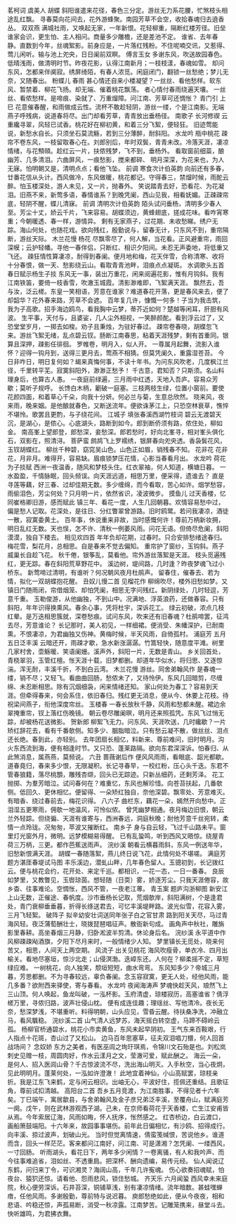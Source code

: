 茗柯词
虞美人    胡蝶
    斜阳谁遣来花径，春色三分定。游丝无力系花腰，忙煞枝头相途乱红飘。  寻春莫向花间去，花外游蜂聚。南园芳草不会空，收拾春魂归去遶香丛。
    双双燕
    满城社雨，又唤起无家，一年新恨。花轻柳重，隔断红楼芳径。旧垒谁家会识，更生怕、主人相问。商量多少雕檐，还是差池不定。  谁省、去年春静。直数到今年，丝魂絮影。前身应是，一片落红残粉。不住呢喃交讯，又惹得、莺儿闲听。输与池上夗央，日日阑前双瞑。
傅言玉女
多谢东风，吹送故园春色。低晴浅雨，做清明时节。昨夜花影，认得江南新月；一枝枝漾，春魂如雪。  却问东风，怎都来伴阒寂。绣屏绮陌，有春人浓觅。闲庭闭门，翻锁一丝愁绝；梦儿无奈，又随春出。
    粉蝶儿    春雨
    甚心情还自来小楼凝望？一丝丝、看他愁样。软东风、暂禁着、柳花飞扬。却无端、催着桃花飘荡。  者心情付春雨绕遍天壤。  一丝丝、看侬愁样。是啼痕、染就了、万重熘障。问江南、芳草可还惆怅？
青门引    上巳
    花意催春醒，和雨做成云性。流杯不敢趁轻阴，游丝一缕，个是江南影。无端燕子呼残病，说道春将尽。出门却看芳草，青青放出垂杨径。
    南歌子    长河修禊
    云重纔寻翠，风轻已试香。桃花好在柳初黄，和着三分飞絮，便轻狂。  旧迹莺能说，新愁水自长。只须坐石莫流觞，若到三分薄醉，耐斜阳。
    水龙吟    瓶中桃花
    疎帘不卷东风，一枝留取春心在。刘郎别后，年时双鬓，青青未改。冷落天涯，凄凉情绪，与花顦顇。趁红云一片，扶侬残梦，飞不到，垂杨外。  看取窗前细蘂，酿幽芳、几多清泪。六曲屏风，一痕愁影，搅来都碎、  明月深深，为花来也，为人无寐。怕明朝又是，清明点点；看他飞坠。
    前调    寒食次计伯英韵
    向前还有多春，廿番花信从头计。西风做冷，东风做暖，桃花都记。守得春三，禁熘时候，雨酡云醉。怕玉楼深处，游人未见，又一片，抛春外。  笑说踏青去好，恐看花、为花凝泪。旧燕不来，新莺多语，春情谁系？到晚凭阑，西山见我，相看妩媚。正疎疎帘底，轻阴不醒，蝶儿清寐。
    前调    清明次计伯英韵
    陌头试问垂杨，清明多少春人至。芳尘十丈，娇云千片，飞来容易。胡蝶须边，黄蜂翅底，搓成花味。看咋宵寒重；今朝暖透、春一样，游情异。  剩有无家燕子，过花期、未收愁睇。绣户无踪。海山何处，也随花戏。欲向残红，殷勤说与，留春无计，只东风不到，重帘隔断，游丝天际。
    木兰花慢    杨花
    尽飘零尽了，何人解，当花看。正风避重帘，雨回深幙；云护轻幡。寻他一春伴侣，只断红、相识夕阳间。未忍无声委地，将低重又飞还。  疎狂情性算凄凉，耐得到春阑。便月地和梅，花天伴雪，合称清寒、收将十分春恨，做一天、愁影绕云山。看取青青池畔，泪痕点点凝斑。
    水调歌头五首  春日赋示杨生子掞
东风无一事，装出万重花，闲来阅遍花影，惟有月钩斜。我有江南铁笛，要倚一枝香雪，吹澈玉城霞。清影渺难即，飞絮满天涯。  飘然去，吾与汝，泛云槎。东皇一笑相语，芳意在谁家？难道春花开落，更是春风来去，便了却韶华？花外春来路，芳草不会遮。
    百年复几许，慷慨一何多！子当为我击筑，我为子高歌。招手海边鸥鸟，看我胸中云梦，蒂芥近如何？楚越等闲耳，肝胆有风波。  生平事，天付与，且婆娑，几人尘外相视，一笑醉颜酡。看到浮云过了，又恐堂堂岁月，一掷去如梭。劝子且秉烛，为驻好春过。
    疎帘卷春晓，胡蝶忽飞来。游丝飞絮无绪，乱点碧云钗。肠断江南春思，粘着天涯残梦，剩有首重同。银算且深押，疎影任徘徊。  罗帷卷，明月入，似人开。  一尊属月起舞，流影入谁怀？迎得一钩月到，送得三更月去，莺燕不相猜。但莫凭阑久，重露湿苍苔。
    今日非咋日，明日复何如？朅来真悔何事，不读十年书。为问东风吹老，几度枫江兰径，千里转平芜。寂寞斜阳外，渺渺正愁予！  千古意，君知否？只斯须。名山料理身后，也算古人愚。  一夜庭前绿遍，三月雨中红透，天地入吾庐。容易众芳歇；莫听子规呼。
    长馋白木柄，劚破一庭塞。三枝两枝生绿，位置小窗前。要使花颜四面，和着草心千朵，向我十分妍。何必兰与菊，生意总欣然。  晓来风，夜来雨，晚来姻。是他酿就春色，又断送流年。便欲诛茅江上，只恐空林衰草，憔悴不堪怜。歌罢且更酌，与子绕花间。
    江城子    填张春溪西湖竹枝词
    碧云无渡碧天沉，是湖心，是侬心。心底湖头，路断到如今。郎到断侨须有路，侬住处，柳如金。  南高峯上望郎登，郎愁深，妾愁深。郎若愁时，好向北峯寻，相对峯头俱化石，双影在，照清浔。
    菩萨蛮
    鹧鸪飞上罗襦绣，银屏春向夗央透。香袅鬓花风，玉钗胡蝶红。  柳丝千种碧，窈窕吴山色。山色正如眉，销残春不知。
    花非花
花非花，月非月。难得开，容易缺。眉痕锁梦压花情，心影当春看月出。
    水龙吟    荷花为子掞赋
    西洲一夜温香，随风和梦枝头住。红衣翠袖，何人知道，横塘日暮。  一水盈盈，千情脉眠，回头频误。向天涯远道，相思万里，便采得，遗谁去？  直是寻莲等藕，好三春、过却佳期无数。多少缠绵，而今看取，苦心如许。烟学愁容，雨偷泪色，芳尘何处？只月明一片，依然省识，凌波微步。
    摸鱼儿    过天香楼，忆同崔格卿旧游，感而赋此
    镇三年、看花一度，人生几回朝暮。欢情容易愁中过，偏是愁人记取。花深处，是往日、分红瞥翠曾游路。旧时鸥鹭。若问我凄凉，酒徒一散，寂寞委黄土。  百年事，休说重来非故，当时感慨何许！尊前万柄新妆拥，明日乱红无数。天也悮，怎不许、清秋一例萎风雨。问花无语。但倚尽危阑，斜阳漠漠，独自下楼去。
    相见欢四首
    年年负却花期，过春时。只合安排愁绪途春归。  梅花雪，梨花月，总相思。自是春来不觉去偏知。
    重帘护了窗纱，玉钩斜。燕子威巢长自趁飞花。  秋千倦，银筝乱，莫看他。帘外游丝落絮是天涯。
枝头觅遍残红，更无踪。春在斜阳荒草野花中。  溪边树，堤间路，几时逢？昨夜梦魂飞过小桥东。
新莺啼过清明，有谁听？何况朝风夜月杜鹃声。  留春住，催春去、若为情，拟化一双胡蝶抱花醒。
丑奴儿慢二首    见榴花作
柳绵吹尽，楼外旧愁如梦。又镇日门随雨闭，帘借烟笼、却怕凭阑，相思无字问残红。新阴绿处，几时轻逗，芳意千重。  玉勒俊游，从他幽独，不到山中。况满地、浮英浪药，还做春容。只有斜阳，年年识得换熏风。春余心事，凭将杜宇，深诉花工。
绿云初破，浓点几枝红晕。是万迭相思簇就，深卷愁痕。试问东风，吹来还有旧春魂？杜鹃啼罢，征鸿去尽，芳意谁论？  长记那时，美人初见，一样细裙。便消受、朱幡深护，已耐南熏。不恨凄凉，为君幽独又伤神。黄梅时候，半天风雨，自倚孤村。
浦庭芳    五月五日泛丰溪
云暗还开，雨疎才歇，急水新涨潺潺。竹篙轻快，随意度平滩。树里几家村舍，壶觞暖、笑语阑姗。溪声外，斜阳一片，无数是青山。  乡关回首处，青桡翠羽，玉管红檀。怅天涯十载，旧梦都删。却道年华似水，将归思、又逐惊湍。浑无耐，丰溪千折，不到白云湾。
木兰花慢    游丝。同舍弟翰风作
是春魂一缕，销不尽；又轻飞。看曲曲回肠，愁侬未了，又待怜伊。东风几回暗剪，尽缠绵、未忍断相思。除有沉烟细袅，闲来情绪还知。  家山何处为春工？容易到天涯。但牵得春来，何会系住，依旧春归。残红更无消息，便从今、休要上花枝。待祝梁间燕子，衔他深度帘丝。
玉楼春
一春长放秋千静，风雨和愁都未醒。裙边余翠掩重帘，钗上落红伤晚镜。  朝云卷尽雕阑暝，明月还来照孤凭。东风飞过悄无踪，却被杨花送微影。
贺新郎
柳絮飞无力。问东风、天涯吹送，几时纔歇？一片矫红辞花去，看有千番欹侧。知多少、胭脂暗泣。只有愁云凝不散，做丝丝、泪点还长绝。春到此，亦轻别。  去年团扇长相亿，料新来、尊前难问，旧时明月。沟火东西流到海，便有相逢时节。又只恐、蓬莱路隔。欲向东君深深诉。怕春归、从此煞消息，属燕燕，莫频说。
六丑    蔷薇谢后作
便风风雨雨，看眼底、韶光都歇。道春竟归，春来多少恨，无限凝积。长记寻春早，一校红粉，压心头千迭。东君不管春狼籍，落尽桃顋，雕残杏缬，回头已无踪迹。只新丛细药，还剩芳泽。  花工抛掷、为羣芳暗泣。试问春何在？难重忆，东风也解珍惜。向苍苔扶起，几番欹侧。低回久、更休相忆。便留得、一朵矫红独自，奈他深碧。飘零处、芳意难灭。有暗香、绕过春前去，梅花识得。
八六子
曲栏东，藕花一朵，嫣然开向愁中。正泪湿五更寒雨，佣欹一地温风，可怜似侬。  曾凭幽梦相通。夜月梅边旧恨，朝云兰外轻踪。但绕徧、天涯有谁寄与，西洲春远，洞庭秋晚；耐他芳意千丝宛转，柔情一点玲珑。况匆匆，苹波又摧断红。
南乡子
身与自云轻，飞过千山路未平。窗里灯光窗外月，微明。远梦模糊易得醒。  已有乱蛩鸣，听到西风又晤惊。绕屋青荷三万柄，三更。都作芭蕉送雨声。
浣纱溪
朝看云横暮雨斜，东风一例送年华，旧愁新恨满天涯。  胡蝶一春随落絮，燕儿终日说飞花，此情何处不堪嗟。
满庭芳    题方湛厓春堤试马图
丰乐溪边，潜虬山畔，几年春色留人。玉骢初到，长记拨红云。便与桃花会约，花开处、来定千巡。都相识，一花一态，一日一番春。  良辰如梦里，又教瞥见，玉辔琼茵。想轻随（日耎）雾，娇逐芳尘。只我天涯倦容，故乡杳、往事难论。空惆怅，西风不管，一夜老江蒪。
青玉案    题庐沟浙柳图
新安江上山无数，正催途、春帆度。沙市垂杨长记取，荒烟欹岸，斜阳满树，个是逢君处，青门衰柳垂垂暮，折得长绦送君去，可忆丰溪堤畔路。波光似雪，花容入雾，三月飞轻絮。
破阵子    拟辛幼安壮词送同年张子白之官甘肃
路到阳关天尽，马过青海风轻。夜泛蒲萄酬壮士，晓拨琵琶唱征声。散衙新句成。  画角声中秋社，雕旃影里春耕。高坐春烟三月静，归卧淞波半剪清。休论身后名。
浣纱溪    永平道中作
风柳疎疎飐酒旗，夕阳下尽月来时，一般情绪少人知。  梦里镇长无觅处，晓来何苦又，相思，人间天上两空期。
风流子    出关见桃花
海风吹瘦骨，单衣冷、四月出榆关。看地尽塞垣，惊沙北走；山侵溟渤。迭嶂东还。人何在？柳柔摇不定，草短绿应难。  一树桃花，向人独笑，颓垣短短，曲水弯弯。  东风知多少？帝城三月暮，芳思都删。不为寻春较远，辜负春阑。念玉容寂寞，更无人处，经他风雨，能几多番？欲附西来驿使，寄与春看。
水龙吟    夜闻海涛声
梦魂快趁天风，琅然飞上三山顶。何人唤起，鱼龙叫破，一泓杯影。玉府清虚，琼楼寂历，高塞谁省？倩浮槎万里，寻侬归路，波声壮侵山枕。  便有成连佳趣；理瑶丝、写他清冷。夜长无奈，愁深梦浅，不堪重听。料得明朝，山头应见，雪昏云醒。待扶桑净洗，冲融立马，看风颿稳。
浣纱溪二首
山气清人远梦苏，海天摇白转空虚，马蹄不碍岭云孤。  杨柳官桥通碧水，桃花小市卖黄鱼，东风未起早阴初。
王气东来百鞍艰，行人指点十花斑，杏山过了又松山。  边马百年思塞草，征夫双泪唱刀镮，何人回首战场间？
念奴娇    东方之美者，有医巫闾之珣玗琪焉，令锦川文石殆是也。刘松岚刺史见赠一枝，周圆肉好，作水云漾月之文，莹澈可爱，赋此酬之。
海云一朵，是何人、招入医闾山骨？千古惊波流不尽，洗出海山明灭。入手秋空，当心夜炯，见此明明月。蓬莱何处，一泓如许澄澈！  此地宜着神仙，小山高赋罢，琼枝亲折。我是江东飞来鹤，定与闲云相识。出岫无心，平波好住，揽佩还重结。且歌征角，尊前试扣清越。
高阳台二首    吾乡五月竞渡，为江南胜事，不得见者十六年矣。丁巳端午，寓居歙县，与舍弟翰风及金子彦兄弟泛丰溪，至覆舟山，赋满庭芳一阕。戊午，则在武林游观西子湖。己未，在京师看荷花于天香楼，亡生江安甫皆从焉。今年索居辽海，风雨如晦，怀人抚序，怅然感之。
红杏桥边，白云渡口，画船箫鼓端阳。十六年来，故园事事堪伤。前年此日偏相忆，有沙鸥、招得成行。向丰溪、掠过波声，划破山光。 当时但觉离情速，倩蛮笺缄恨，苦说他乡。谁道而含，回头一样茫茫。客来都问江南好，问江南、可是潇湘？怎凭阑、一缕西风，一寸回肠。
听雨湖头，看花日下，两年多少闲情？一卷离骚，有人和我吟声、而今往事难追省，泪如丝、不透重扃。把深杯、酬向遗编，易传元经。  仙人闻说辽东鹤，问归来丁令，可识湘灵？海阔山高，千年几许寃魂。 伤心欲奏招魂赋，怕夜台、猿狖还惊。请看他、怨雨悲风，锁住愁城。
齐天乐   六月闻蛩
西风幸未来庭院，秋心便劳深诉。石井苔深，铜铺草浅，别有凄凉情绪。流年暗数。甚蛙嘿蝉瘖，任他风雨。多谢殷勤，尊前特与说迟暮。  庾郎愁绝如此，便从今夜夜，相和悲语、吟稳还惊，声孤易断，消受一秋凉露。江南梦苦。记雕笼携来，昼堂斗去。快听雄鸣，为君拂衣舞。
